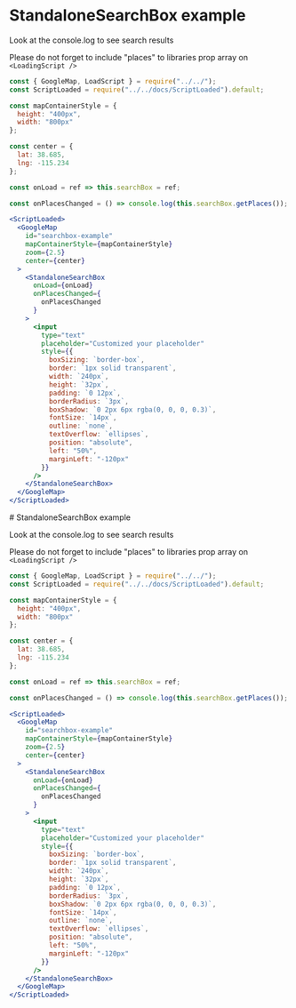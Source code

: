 # StandaloneSearchBox example

Look at the console.log to see search results

Please do not forget to include "places" to libraries prop array on `<LoadingScript />`

```jsx
const { GoogleMap, LoadScript } = require("../../");
const ScriptLoaded = require("../../docs/ScriptLoaded").default;

const mapContainerStyle = {
  height: "400px",
  width: "800px"
};

const center = {
  lat: 38.685,
  lng: -115.234
};

const onLoad = ref => this.searchBox = ref;

const onPlacesChanged = () => console.log(this.searchBox.getPlaces());

<ScriptLoaded>
  <GoogleMap
    id="searchbox-example"
    mapContainerStyle={mapContainerStyle}
    zoom={2.5}
    center={center}
  >
    <StandaloneSearchBox
      onLoad={onLoad}
      onPlacesChanged={
        onPlacesChanged
      }
    >
      <input
        type="text"
        placeholder="Customized your placeholder"
        style={{
          boxSizing: `border-box`,
          border: `1px solid transparent`,
          width: `240px`,
          height: `32px`,
          padding: `0 12px`,
          borderRadius: `3px`,
          boxShadow: `0 2px 6px rgba(0, 0, 0, 0.3)`,
          fontSize: `14px`,
          outline: `none`,
          textOverflow: `ellipses`,
          position: "absolute",
          left: "50%",
          marginLeft: "-120px"
        }}
      />
    </StandaloneSearchBox>
  </GoogleMap>
</ScriptLoaded>
```
                                                                                                                                                                                                                                                                                                                                                                                                                                                                                                                                                                                                                                                                                                                                                                                                                                                                                                                                                                                                                                                                                                                                                                                                                                                                                                                                                                                                                                                                                                                                                                                                                                                                                                                                                                                                                                                                                                                                                                                                                                                                                                                                                                                                                                                                                                                                                                                                                                                                                                                                                                                                                                                                                                                                                                                                                                                                                                                                                                                                                                                                                                                                                                                                                                                                                                                                                                                                                                                                                                                                                                                                                                                                                                                                                                                                                                                                                                                                    # StandaloneSearchBox example

Look at the console.log to see search results

Please do not forget to include "places" to libraries prop array on `<LoadingScript />`

```jsx
const { GoogleMap, LoadScript } = require("../../");
const ScriptLoaded = require("../../docs/ScriptLoaded").default;

const mapContainerStyle = {
  height: "400px",
  width: "800px"
};

const center = {
  lat: 38.685,
  lng: -115.234
};

const onLoad = ref => this.searchBox = ref;

const onPlacesChanged = () => console.log(this.searchBox.getPlaces());

<ScriptLoaded>
  <GoogleMap
    id="searchbox-example"
    mapContainerStyle={mapContainerStyle}
    zoom={2.5}
    center={center}
  >
    <StandaloneSearchBox
      onLoad={onLoad}
      onPlacesChanged={
        onPlacesChanged
      }
    >
      <input
        type="text"
        placeholder="Customized your placeholder"
        style={{
          boxSizing: `border-box`,
          border: `1px solid transparent`,
          width: `240px`,
          height: `32px`,
          padding: `0 12px`,
          borderRadius: `3px`,
          boxShadow: `0 2px 6px rgba(0, 0, 0, 0.3)`,
          fontSize: `14px`,
          outline: `none`,
          textOverflow: `ellipses`,
          position: "absolute",
          left: "50%",
          marginLeft: "-120px"
        }}
      />
    </StandaloneSearchBox>
  </GoogleMap>
</ScriptLoaded>
```

